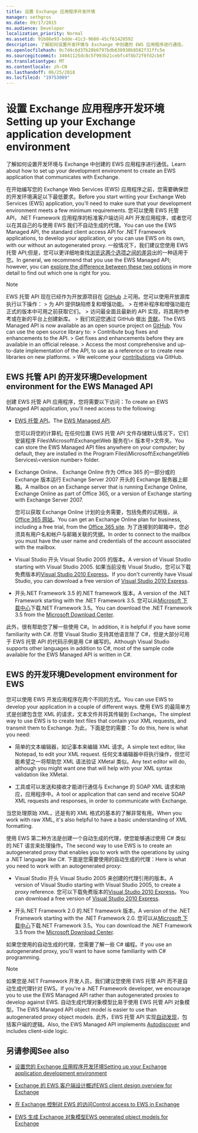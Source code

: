 ```yaml
---
title: 设置 Exchange 应用程序开发环境
manager: sethgros
ms.date: 09/17/2015
ms.audience: Developer
localization_priority: Normal
ms.assetid: 91b86e93-bdde-41c3-9680-45cf61420592
description: 了解如何设置开发环境与 Exchange 中创建的 EWS 应用程序进行通信。
ms.openlocfilehash: 0c7d4c6d37b28b6797bdb638930b8582f31ffc5e
ms.sourcegitcommit: 34041125dc8c5f993b21cebfc4f8b72f0fd2cb6f
ms.translationtype: MT
ms.contentlocale: zh-CN
ms.lasthandoff: 06/25/2018
ms.locfileid: "19753009"
---
```

# <a name="setting-up-your-exchange-application-development-environment"></a><span data-ttu-id="ea473-103">设置 Exchange 应用程序开发环境</span><span class="sxs-lookup"><span data-stu-id="ea473-103">Setting up your Exchange application development environment</span></span>

<span data-ttu-id="ea473-104">了解如何设置开发环境与 Exchange 中创建的 EWS 应用程序进行通信。</span><span class="sxs-lookup"><span data-stu-id="ea473-104">Learn about how to set up your development environment to create an EWS application that communicates with Exchange.</span></span>
  
<span data-ttu-id="ea473-105">在开始编写您的 Exchange Web Services (EWS) 应用程序之前，您需要确保您的开发环境满足以下最低要求。</span><span class="sxs-lookup"><span data-stu-id="ea473-105">Before you start writing your Exchange Web Services (EWS) application, you'll need to make sure that your development environment meets a few minimum requirements.</span></span> <span data-ttu-id="ea473-106">您可以使用 EWS 托管 API，.NET Framework 应用程序的标准客户端访问 API 开发应用程序，或者您可以在其自己的与使用 EWS 我们不自动生成的代理。</span><span class="sxs-lookup"><span data-stu-id="ea473-106">You can use the EWS Managed API, the standard client access API for .NET Framework applications, to develop your application, or you can use EWS on its own, with our without an autogenerated proxy.</span></span> <span data-ttu-id="ea473-107">一般情况下，我们建议您使用 EWS 托管 API;但是，您可以更详细地查找[浏览这两个选项之间的差异](ews-client-design-overview-for-exchange.md)出的一种适用于您。</span><span class="sxs-lookup"><span data-stu-id="ea473-107">In general, we recommend that you use the EWS Managed API; however, you can [explore the difference between these two options](ews-client-design-overview-for-exchange.md) in more detail to find out which one is right for you.</span></span> 
  
> [!NOTE]
>  <span data-ttu-id="ea473-p102"> EWS 托管 API 现在已经作为开放源项目在 [GitHub](https://github.com/officedev/ews-managed-api) 上可用。您可以使用开放源库执行以下操作： >  为 API 提供缺陷修复和增强功能。 >  在修补程序和增强功能在正式的版本中可用之前获取它们。 >  访问最全面且最新的 API 实现，将其用作参考或在新的平台上创建新库。 >  我们欢迎您通过 GitHub 做出 [贡献](https://github.com/OfficeDev/ews-managed-api/blob/master/CONTRIBUTING.md)。</span><span class="sxs-lookup"><span data-stu-id="ea473-p102">The EWS Managed API is now available as an open source project on [GitHub](https://github.com/officedev/ews-managed-api). You can use the open source library to: >  Contribute bug fixes and enhancements to the API. >  Get fixes and enhancements before they are available in an official release. >  Access the most comprehensive and up-to-date implementation of the API, to use as a reference or to create new libraries on new platforms. >  We welcome your [contributions](https://github.com/OfficeDev/ews-managed-api/blob/master/CONTRIBUTING.md) via GitHub.</span></span> 
  
## <a name="development-environment-for-the-ews-managed-api"></a><span data-ttu-id="ea473-113">EWS 托管 API 的开发环境</span><span class="sxs-lookup"><span data-stu-id="ea473-113">Development environment for the EWS Managed API</span></span>
<span data-ttu-id="ea473-114"><a name="bk_EWSMA"> </a></span><span class="sxs-lookup"><span data-stu-id="ea473-114"></span></span>

<span data-ttu-id="ea473-115">创建 EWS 托管 API 应用程序，您将需要以下访问：</span><span class="sxs-lookup"><span data-stu-id="ea473-115">To create an EWS Managed API application, you'll need access to the following:</span></span>
  
- <span data-ttu-id="ea473-116">[EWS 托管 API](http://aka.ms/ews-managed-api-readme)。</span><span class="sxs-lookup"><span data-stu-id="ea473-116">The [EWS Managed API](http://aka.ms/ews-managed-api-readme).</span></span> 
    
    <span data-ttu-id="ea473-117">您可以将您的计算机; 在任何位置 EWS 托管 API 文件存储默认情况下，它们安装程序 Files\Microsoft\Exchange\Web 服务在\\< 版本号\>文件夹。</span><span class="sxs-lookup"><span data-stu-id="ea473-117">You can store the EWS Managed API files anywhere on your computer; by default, they are installed in the Program Files\Microsoft\Exchange\Web Services\\<version number\> folder.</span></span>
    
- <span data-ttu-id="ea473-118">Exchange Online、 Exchange Online 作为 Office 365 的一部分或的 Exchange 版本运行 Exchange Server 2007 开头的 Exchange 服务器上邮箱。</span><span class="sxs-lookup"><span data-stu-id="ea473-118">A mailbox on an Exchange server that is running Exchange Online, Exchange Online as part of Office 365, or a version of Exchange starting with Exchange Server 2007.</span></span> 
    
    <span data-ttu-id="ea473-119">您可以获取 Exchange Online 计划的业务需要，包括免费的试用版，从[Office 365 网站](http://office.microsoft.com/en-us/business/compare-office-365-for-business-plans-FX102918419.aspx#fbid=1tsGNIE7e3a)。</span><span class="sxs-lookup"><span data-stu-id="ea473-119">You can get an Exchange Online plan for business, including a free trial, from the [Office 365 site](http://office.microsoft.com/en-us/business/compare-office-365-for-business-plans-FX102918419.aspx#fbid=1tsGNIE7e3a).</span></span> <span data-ttu-id="ea473-120">为了连接到的邮箱中，您必须具有用户名和帐户与邮箱关联的凭据。</span><span class="sxs-lookup"><span data-stu-id="ea473-120">In order to connect to the mailbox you must have the user name and credentials of the account associated with the mailbox.</span></span>
    
- <span data-ttu-id="ea473-121">Visual Studio 开头 Visual Studio 2005 的版本。</span><span class="sxs-lookup"><span data-stu-id="ea473-121">A version of Visual Studio starting with Visual Studio 2005.</span></span> <span data-ttu-id="ea473-122">如果当前没有 Visual Studio，您可以下载免费版本的[Visual Studio 2010 Express](http://www.microsoft.com/visualstudio/eng/products/visual-studio-2010-express)。</span><span class="sxs-lookup"><span data-stu-id="ea473-122">If you don't currently have Visual Studio, you can download a free version of [Visual Studio 2010 Express](http://www.microsoft.com/visualstudio/eng/products/visual-studio-2010-express).</span></span>
    
- <span data-ttu-id="ea473-123">开头.NET Framework 3.5 的.NET framework 版本。</span><span class="sxs-lookup"><span data-stu-id="ea473-123">A version of the .NET Framework starting with the .NET Framework 3.5.</span></span> <span data-ttu-id="ea473-124">您可以从[Microsoft 下载中心](http://go.microsoft.com/fwlink/?LinkId=191777)下载.NET Framework 3.5。</span><span class="sxs-lookup"><span data-stu-id="ea473-124">You can download the .NET Framework 3.5 from the [Microsoft Download Center](http://go.microsoft.com/fwlink/?LinkId=191777).</span></span>
    
<span data-ttu-id="ea473-125">此外，很有帮助您了解一些使用 C#。</span><span class="sxs-lookup"><span data-stu-id="ea473-125">In addition, it is helpful if you have some familiarity with C#.</span></span> <span data-ttu-id="ea473-126">尽管 Visual Studio 支持其他语言除了 C#，但是大部分可用于 EWS 托管 API 的代码示例是用 C# 编写的。</span><span class="sxs-lookup"><span data-stu-id="ea473-126">Although Visual Studio supports other languages in addition to C#, most of the sample code available for the EWS Managed API is written in C#.</span></span>
  
## <a name="development-environment-for-ews"></a><span data-ttu-id="ea473-127">EWS 的开发环境</span><span class="sxs-lookup"><span data-stu-id="ea473-127">Development environment for EWS</span></span>
<span data-ttu-id="ea473-128"><a name="bk_EWS"> </a></span><span class="sxs-lookup"><span data-stu-id="ea473-128"></span></span>

<span data-ttu-id="ea473-129">您可以使用 EWS 开发应用程序在两个不同的方式。</span><span class="sxs-lookup"><span data-stu-id="ea473-129">You can use EWS to develop your application in a couple of different ways.</span></span> <span data-ttu-id="ea473-130">使用 EWS 的最简单方式是创建包含您 XML 的请求，文本文件并将其传输到 Exchange。</span><span class="sxs-lookup"><span data-stu-id="ea473-130">The simplest way to use EWS is to create text files that contain your XML requests, and transmit them to Exchange.</span></span> <span data-ttu-id="ea473-131">为此，下面是您的需要：</span><span class="sxs-lookup"><span data-stu-id="ea473-131">To do this, here is what you need:</span></span> 
  
- <span data-ttu-id="ea473-132">简单的文本编辑器，如记事本来编辑 XML 请求。</span><span class="sxs-lookup"><span data-stu-id="ea473-132">A simple text editor, like Notepad, to edit your XML request.</span></span> <span data-ttu-id="ea473-133">任何文本编辑器中将执行操作，但您可能希望之一将帮助您 XML 语法验证 XMetal 类似。</span><span class="sxs-lookup"><span data-stu-id="ea473-133">Any text editor will do, although you might want one that will help with your XML syntax validation like XMetal.</span></span>
    
- <span data-ttu-id="ea473-134">工具或可以发送和接收才能进行通信与 Exchange 的 SOAP XML 请求和响应，应用程序中。</span><span class="sxs-lookup"><span data-stu-id="ea473-134">A tool or application that can send and receive SOAP XML requests and responses, in order to communicate with Exchange.</span></span>
    
<span data-ttu-id="ea473-135">当您处理原始 XML，还是有的 XML 格式的基本的了解非常有用。</span><span class="sxs-lookup"><span data-stu-id="ea473-135">When you work with raw XML, it's also helpful to have a basic understanding of XML formatting.</span></span>
  
<span data-ttu-id="ea473-136">使用 EWS 第二种方法是创建一个自动生成的代理，使您能够通过使用 C# 类似的.NET 语言来处理操作。</span><span class="sxs-lookup"><span data-stu-id="ea473-136">The second way to use EWS is to create an autogenerated proxy that enables you to work with the operations by using a .NET language like C#.</span></span> <span data-ttu-id="ea473-137">下面是您需要使用的自动生成的代理：</span><span class="sxs-lookup"><span data-stu-id="ea473-137">Here is what you need to work with an autogenerated proxy:</span></span>
  
- <span data-ttu-id="ea473-138">Visual Studio 开头 Visual Studio 2005 来创建的代理引用的版本。</span><span class="sxs-lookup"><span data-stu-id="ea473-138">A version of Visual Studio starting with Visual Studio 2005, to create a proxy reference.</span></span> <span data-ttu-id="ea473-139">您可以下载免费版本的[Visual Studio 2010 Express](http://www.microsoft.com/visualstudio/eng/products/visual-studio-2010-express)。</span><span class="sxs-lookup"><span data-stu-id="ea473-139">You can download a free version of [Visual Studio 2010 Express](http://www.microsoft.com/visualstudio/eng/products/visual-studio-2010-express).</span></span>
    
- <span data-ttu-id="ea473-140">开头.NET Framework 2.0 的.NET framework 版本。</span><span class="sxs-lookup"><span data-stu-id="ea473-140">A version of the .NET Framework starting with the .NET Framework 2.0.</span></span> <span data-ttu-id="ea473-141">您可以从[Microsoft 下载中心](http://go.microsoft.com/fwlink/?LinkId=191777)下载.NET Framework 3.5。</span><span class="sxs-lookup"><span data-stu-id="ea473-141">You can download the .NET Framework 3.5 from the [Microsoft Download Center](http://go.microsoft.com/fwlink/?LinkId=191777).</span></span>
    
<span data-ttu-id="ea473-142">如果您使用的自动生成的代理，您需要了解一些 C# 编程。</span><span class="sxs-lookup"><span data-stu-id="ea473-142">If you use an autogenerated proxy, you'll want to have some familiarity with C# programming.</span></span>
  
> [!NOTE]
> <span data-ttu-id="ea473-143">如果您是.NET Framework 开发人员，我们建议您使用 EWS 托管 API 而不是自动生成代理针对 EWS。</span><span class="sxs-lookup"><span data-stu-id="ea473-143">If you're a .NET Framework developer, we encourage you to use the EWS Managed API rather than autogenerated proxies to develop against EWS.</span></span> <span data-ttu-id="ea473-144">自动生成代理对象模型比易于使用 EWS 托管 API 对象模型。</span><span class="sxs-lookup"><span data-stu-id="ea473-144">The EWS Managed API object model is easier to use than autogenerated proxy object models.</span></span> <span data-ttu-id="ea473-145">此外，EWS 托管 API 实现[自动发现](autodiscover-for-exchange.md)，包括客户端的逻辑。</span><span class="sxs-lookup"><span data-stu-id="ea473-145">Also, the EWS Managed API implements [Autodiscover](autodiscover-for-exchange.md) and includes client-side logic.</span></span> 
  
## <a name="see-also"></a><span data-ttu-id="ea473-146">另请参阅</span><span class="sxs-lookup"><span data-stu-id="ea473-146">See also</span></span>


- [<span data-ttu-id="ea473-147">设置您的 Exchange 应用程序开发环境</span><span class="sxs-lookup"><span data-stu-id="ea473-147">Setting up your Exchange application development environment</span></span>](setting-up-your-exchange-application-development-environment.md)
    
- [<span data-ttu-id="ea473-148">Exchange 的 EWS 客户端设计概述</span><span class="sxs-lookup"><span data-stu-id="ea473-148">EWS client design overview for Exchange</span></span>](ews-client-design-overview-for-exchange.md)
    
- [<span data-ttu-id="ea473-149">在 Exchange 控制对 EWS 的访问</span><span class="sxs-lookup"><span data-stu-id="ea473-149">Control access to EWS in Exchange</span></span>](how-to-control-access-to-ews-in-exchange.md)
    
- [<span data-ttu-id="ea473-150">EWS 生成 Exchange 对象模型</span><span class="sxs-lookup"><span data-stu-id="ea473-150">EWS generated object models for Exchange</span></span>](https://msdn.microsoft.com/zh-cn/library/jj190899)
    

